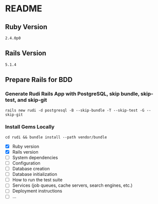 # README

## Ruby Version
`2.4.0p0`

## Rails Version
`5.1.4`

## Prepare Rails for BDD
### Generate Rudi Rails App with PostgreSQL, skip bundle, skip-test, and skip-git
`rails new rudi -d postgresql -B --skip-bundle -T --skip-test -G --skip-git`

### Install Gems Locally
```
cd rudi && bundle install --path vendor/bundle
```

- [x] Ruby version
- [x] Rails version
- [ ] System dependencies
- [ ] Configuration
- [ ] Database creation
- [ ] Database initialization
- [ ] How to run the test suite
- [ ] Services (job queues, cache servers, search engines, etc.)
- [ ] Deployment instructions
- [ ] ...